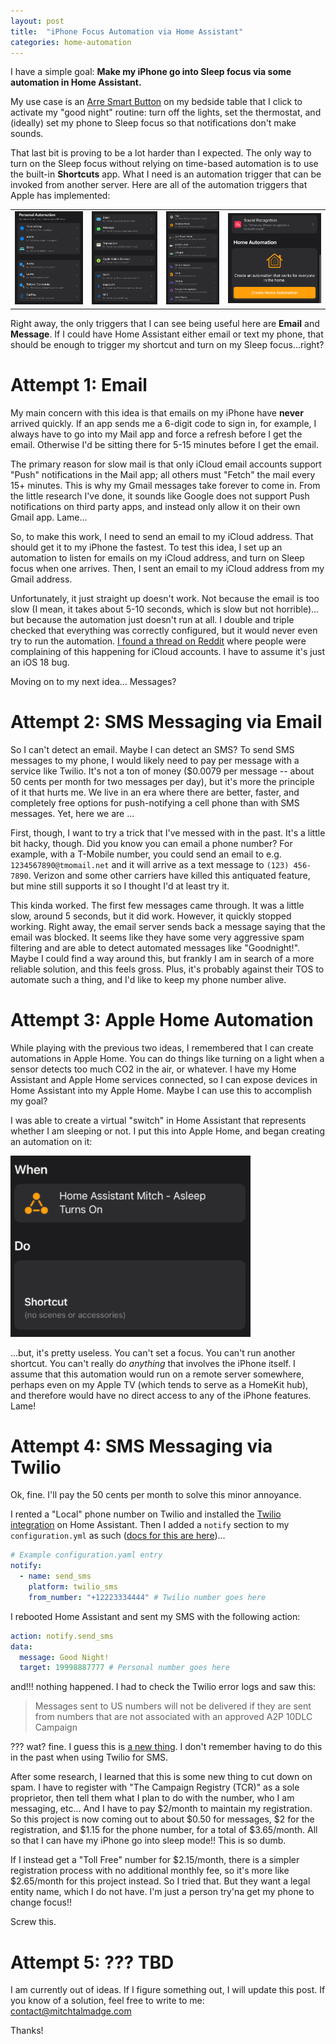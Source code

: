 ```yaml
---
layout: post
title:  "iPhone Focus Automation via Home Assistant"
categories: home-automation
---
```


I have a simple goal: **Make my iPhone go into Sleep focus via some automation in Home Assistant.**

My use case is an [Arre Smart Button](https://arrehome.com/pages/arre-smart-button) on my bedside table that I click to activate my "good night" routine: turn off the lights, set the thermostat, and (ideally) set my phone to Sleep focus so that notifications don't make sounds.

That last bit is proving to be a lot harder than I expected. The only way to turn on the Sleep focus without relying on time-based automation is to use the built-in **Shortcuts** app. What I need is an automation trigger that can be invoked from another server. Here are all of the automation triggers that Apple has implemented:

| | | | |
| -- | -- | -- | -- |
| ![Screenshot 1/4 from iPhone of various available automation triggers](/assets//images/2025-03-20-iphone-automations-1.jpeg) | ![Screenshot 2/4 from iPhone of various available automation triggers](/assets//images/2025-03-20-iphone-automations-2.jpeg) | ![Screenshot 3/4 from iPhone of various available automation triggers](/assets//images/2025-03-20-iphone-automations-3.jpeg) | ![Screenshot 4/4 from iPhone of various available automation triggers](/assets//images/2025-03-20-iphone-automations-4.jpeg) | 

<!-- | Trigger Name         | Example                                    |
|:---------------------|:-------------------------------------------|
| Time of Day          | At 8:00 AM, weekdays                       |
| Alarm                | When my alarm is stopped                   |
| Sleep                | When Wind Down starts                      |
| Arrive               | When I arrive at the gym                   |
| Leave                | When I leave work                          |
| Before I Commute     | 15 minutes before I leave for work         |
| CarPlay              | When CarPlay connects                      |
| Email                | When I get an email from Jane              |
| Message              | When I get a message from Mom              |
| Transaction          | When I tap a Wallet Card or Pass           |
| Apple Watch Workout  | When I start a workout                     |
| Wi-Fi                | When my iPhone joins home Wi-Fi            |
| Bluetooth            | When my iPhone connects to AirPods         |
| NFC                  | When I tap an NFC tag                      |
| App                  | When 'Weather' is opened or closed         |
| Airplane Mode        | When Airplane Mode is turned on            |
| Low Power Mode       | When Low Power Mode is turned off          |
| Battery Level        | When battery level rises above 50%         |
| Charger              | When my iPhone connects to power           |
| Do Not Disturb       | When turning Do Not Disturb on             |
| Work                 | When turning Work on                       |
| Driving              | When turning Driving on                    |
| Reduce Interruptions | When turning Reduce Interruptions on       |
| Wind Down            | When turning Wind Down on                  |
| Sound Recognition    | When my iPhone recognizes a doorbell sound | -->

Right away, the only triggers that I can see being useful here are **Email** and **Message**. If I could have Home Assistant either email or text my phone, that should be enough to trigger my shortcut and turn on my Sleep focus...right?

# Attempt 1: Email

My main concern with this idea is that emails on my iPhone have **never** arrived quickly. If an app sends me a 6-digit code to sign in, for example, I always have to go into my Mail app and force a refresh before I get the email. Otherwise I'd be sitting there for 5-15 minutes before I get the email. 

The primary reason for slow mail is that only iCloud email accounts support "Push" notifications in the Mail app; all others must "Fetch" the mail every 15+ minutes. This is why my Gmail messages take forever to come in. From the little research I've done, it sounds like Google does not support Push notifications on third party apps, and instead only allow it on their own Gmail app. Lame...

So, to make this work, I need to send an email to my iCloud address. That should get it to my iPhone the fastest. To test this idea, I set up an automation to listen for emails on my iCloud address, and turn on Sleep focus when one arrives. Then, I sent an email to my iCloud address from my Gmail address. 

Unfortunately, it just straight up doesn't work. Not because the email is too slow (I mean, it takes about 5-10 seconds, which is slow but not horrible)... but because the automation just doesn't run at all. I double and triple checked that everything was correctly configured, but it would never even try to run the automation. [I found a thread on Reddit](https://www.reddit.com/r/shortcuts/comments/1d8g1n7/icloud_mail_doesnt_trigger_automation/) where people were complaining of this happening for iCloud accounts. I have to assume it's just an iOS 18 bug.

Moving on to my next idea... Messages?

# Attempt 2: SMS Messaging via Email

So I can't detect an email. Maybe I can detect an SMS? To send SMS messages to my phone, I would likely need to pay per message with a service like Twilio. It's not a ton of money ($0.0079 per message -- about 50 cents per month for two messages per day), but it's more the principle of it that hurts me. We live in an era where there are better, faster, and completely free options for push-notifying a cell phone than with SMS messages. Yet, here we are ...

First, though, I want to try a trick that I've messed with in the past. It's a little bit hacky, though. Did you know you can email a phone number? For example, with a T-Mobile number, you could send an email to e.g. `1234567890@tmomail.net` and it will arrive as a text message to `(123) 456-7890`. Verizon and some other carriers have killed this antiquated feature, but mine still supports it so I thought I'd at least try it.

This kinda worked. The first few messages came through. It was a little slow, around 5 seconds, but it did work. However, it quickly stopped working. Right away, the email server sends back a message saying that the email was blocked. It seems like they have some very aggressive spam filtering and are able to detect automated messages like "Goodnight!". Maybe I could find a way around this, but frankly I am in search of a more reliable solution, and this feels gross. Plus, it's probably against their TOS to automate such a thing, and I'd like to keep my phone number alive.

# Attempt 3: Apple Home Automation

While playing with the previous two ideas, I remembered that I can create automations in Apple Home. You can do things like turning on a light when a sensor detects too much CO2 in the air, or whatever. I have my Home Assistant and Apple Home services connected, so I can expose devices in Home Assistant into my Apple Home. Maybe I can use this to accomplish my goal?

I was able to create a virtual "switch" in Home Assistant that represents whether I am sleeping or not. I put this into Apple Home, and began creating an automation on it:

![](/assets/images/2025-03-20-iphone-home-automation-1.png)

...but, it's pretty useless. You can't set a focus. You can't run another shortcut. You can't really do *anything* that involves the iPhone itself. I assume that this automation would run on a remote server somewhere, perhaps even on my Apple TV (which tends to serve as a HomeKit hub), and therefore would have no direct access to any of the iPhone features. Lame!

# Attempt 4: SMS Messaging via Twilio

Ok, fine. I'll pay the 50 cents per month to solve this minor annoyance.

I rented a "Local" phone number on Twilio and installed the [Twilio integration](https://www.home-assistant.io/integrations/twilio/) on Home Assistant. Then I added a `notify` section to my `configuration.yml` as such ([docs for this are here](https://www.home-assistant.io/integrations/twilio_sms))...

```yml
# Example configuration.yaml entry
notify:
  - name: send_sms
    platform: twilio_sms
    from_number: "+12223334444" # Twilio number goes here
```

I rebooted Home Assistant and sent my SMS with the following action:

```yml
action: notify.send_sms
data:
  message: Good Night!
  target: 19998887777 # Personal number goes here
```

and!!! nothing happened. I had to check the Twilio error logs and saw this:

> Messages sent to US numbers will not be delivered if they are sent from numbers that are not associated with an approved A2P 10DLC Campaign

??? wat? fine. I guess this is [a new thing](https://www.youtube.com/watch?v=KWvbRToRnGg). I don't remember having to do this in the past when using Twilio for SMS. 

After some research, I learned that this is some new thing to cut down on spam. I have to register with "The Campaign Registry (TCR)" as a sole proprietor, then tell them what I plan to do with the number, who I am messaging, etc... And I have to pay \$2/month to maintain my registration. So this project is now coming out to about \$0.50 for messages, \$2 for the registration, and \$1.15 for the phone number, for a total of \$3.65/month. All so that I can have my iPhone go into sleep mode!! This is so dumb.

If I instead get a "Toll Free" number for \$2.15/month, there is a simpler registration process with no additional monthly fee, so it's more like \$2.65/month for this project instead. So I tried that. But they want a legal entity name, which I do not have. I'm just a person try'na get my phone to change focus!!

Screw this.

# Attempt 5: ??? TBD

I am currently out of ideas. If I figure something out, I will update this post. If you know of a solution, feel free to write to me: contact@mitchtalmadge.com

Thanks!